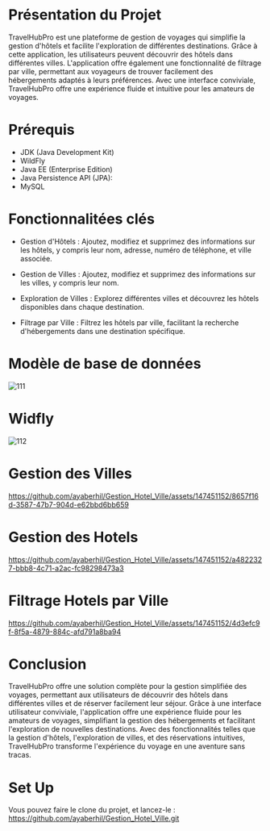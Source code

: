 # Présentation du Projet
TravelHubPro est une plateforme de gestion de voyages qui simplifie la gestion d'hôtels et facilite l'exploration de différentes destinations. Grâce à cette application, les utilisateurs peuvent découvrir des hôtels dans différentes villes. L'application offre également une fonctionnalité de filtrage par ville, permettant aux voyageurs de trouver facilement des hébergements adaptés à leurs préférences. Avec une interface conviviale, TravelHubPro offre une expérience fluide et intuitive pour les amateurs de voyages.

# Prérequis
- JDK (Java Development Kit)
- WildFly
- Java EE (Enterprise Edition)
- Java Persistence API (JPA):
- MySQL

  
# Fonctionnalitées clés
- Gestion d'Hôtels : Ajoutez, modifiez et supprimez des informations sur les hôtels, y compris leur nom, adresse, numéro de téléphone, et ville associée.
  
- Gestion de Villes : Ajoutez, modifiez et supprimez des informations sur les villes, y compris leur nom.
  
- Exploration de Villes : Explorez différentes villes et découvrez les hôtels disponibles dans chaque destination.

- Filtrage par Ville : Filtrez les hôtels par ville, facilitant la recherche d'hébergements dans une destination spécifique.


# Modèle de base de données

![111](https://github.com/ayaberhil/Gestion_Hotel_Ville/assets/147451152/30a3a738-0020-4d26-91b4-0ff405e98b7d)


# Widfly
![112](https://github.com/ayaberhil/Gestion_Hotel_Ville/assets/147451152/2d47abfc-d934-4979-9a0c-afa5b07ee201)



# Gestion des Villes

https://github.com/ayaberhil/Gestion_Hotel_Ville/assets/147451152/8657f16d-3587-47b7-904d-e62bbd6bb659


# Gestion des Hotels

https://github.com/ayaberhil/Gestion_Hotel_Ville/assets/147451152/a4822327-bbb8-4c71-a2ac-fc98298473a3


# Filtrage Hotels par Ville

https://github.com/ayaberhil/Gestion_Hotel_Ville/assets/147451152/4d3efc9f-8f5a-4879-884c-afd791a8ba94



# Conclusion

TravelHubPro offre une solution complète pour la gestion simplifiée des voyages, permettant aux utilisateurs de découvrir des hôtels dans différentes villes et de réserver facilement leur séjour. Grâce à une interface utilisateur conviviale, l'application offre une expérience fluide pour les amateurs de voyages, simplifiant la gestion des hébergements et facilitant l'exploration de nouvelles destinations. Avec des fonctionnalités telles que la gestion d'hôtels, l'exploration de villes, et des réservations intuitives, TravelHubPro transforme l'expérience du voyage en une aventure sans tracas.

# Set Up
Vous pouvez faire le clone du projet, et lancez-le : https://github.com/ayaberhil/Gestion_Hotel_Ville.git















